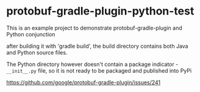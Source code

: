 # protobuf-gradle-plugin-python-test
This is an example project to demonstrate protobuf-gradle-plugin and Python conjunction

after building it with 'gradle build', the build directory contains both Java and Python source files.

The Python directory however doesn't contain a package indicator - `__init__.py` file, so it is not ready to be packaged and published into PyPi


https://github.com/google/protobuf-gradle-plugin/issues/241
